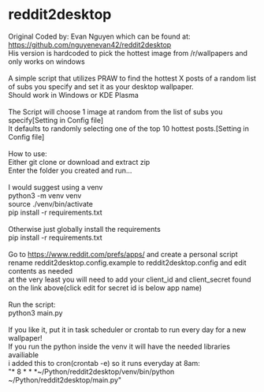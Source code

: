 # reddit2desktop
Original Coded by: Evan Nguyen which can be found at: https://github.com/nguyenevan42/reddit2desktop \
His version is hardcoded to pick the hottest image from /r/wallpapers and only works on windows\
\
A simple script that utilizes PRAW to find the hottest X posts of a random list of subs you specify and set it as your desktop wallpaper.\
Should work in Windows or KDE Plasma\
\
The Script will choose 1 image at random from the list of subs you specify[Setting in Config file]\
It defaults to randomly selecting one of the top 10 hottest posts.[Setting in Config file]\
\
How to use:\
Either git clone or download and extract zip\
Enter the folder you created and run...\
\
I would suggest using a venv\
    python3 -m venv venv\
    source ./venv/bin/activate\
    pip install -r requirements.txt\
\
Otherwise just globally install the requirements\
    pip install -r requirements.txt\
\
Go to https://www.reddit.com/prefs/apps/ and create a personal script\
rename reddit2desktop.config.example to reddit2desktop.config and edit contents as needed\
at the very least you will need to add your client_id and client_secret found on the link above(click edit for secret id is below app name)\
\
Run the script:\
    python3 main.py\
\
If you like it, put it in task scheduler or crontab to run every day for a new wallpaper!\
If you run the python inside the venv it will have the needed libraries availiable\
i added this to cron(crontab -e) so it runs everyday at 8am:\
"* 8 * * *~/Python/reddit2desktop/venv/bin/python ~/Python/reddit2desktop/main.py"

